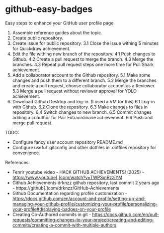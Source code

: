 # github-easy-badges
Easy steps to enhance your GitHub user profile page.

1. Assemble reference guides about the topic.
2. Create public repository.
3. Create issue for public repository.
3.1 Close the issue withing 5 minutes for Quickdraw achievement.
4. Edit the file withing new branch of the repository.
4.1 Push changes to Github.
4.2 Create a pull request to merge the branch. 
4.3 Merge the branches. 
4.3 Repeat pull request steps one more time for Pull Shark achievement.
5. Add a collaborator account to the Github repository.
5.1 Make some changes and push them to a different branch.
5.2 Merge the branches and create a pull request, choose collaborator account as a Reviewer.
5.3 Merge a pull request without reviewer approval for YOLO achievement.
6. Download Github Desktop and log-in. (I used a VM for this)
6.1 Log-in with Github.
6.2 Clone the repository. 
6.3 Make changes to files in repository.
6.4 Switch changes to new branch.
6.5 Commit changes adding a coauthor for Pair Extraordinaire achievement.
6.6 Push and merge pull request.

TODO:
- Configure fancy user account repository README.md
- Configure useful .gitconfig and other dotfiles in .dotfiles repository for convenience.


References:
- Fenrir youtube video - HACK GITHUB ACHIEVEMENTS! (2025) - https://www.youtube[.]com/watch?v=TWPSmBzziYM 
- Github Achievements drknzz github repository, last commit 2 years ago - https://github[.]com/drknzz/GitHub-Achievements
- Github Documentation regarding profile customization - https://docs.github.com/en/account-and-profile/setting-up-and-managing-your-github-profile/customizing-your-profile/personalizing-your-profile#displaying-badges-on-your-profile
- Creating Co-Authored commits in git - https://docs.github.com/en/pull-requests/committing-changes-to-your-project/creating-and-editing-commits/creating-a-commit-with-multiple-authors
